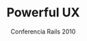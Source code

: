 ---
title: Powerful UX
subtitle: Conferencia Rails 2010
layout: default
modal-id: 6
img: powerful_ux.png
thumbnail: powerful_ux_thumbnail.png
alt: Powerful UX, not just for desktops anymore
project-date: 2010
talk_url: 
deck_url: https://speakerdeck.com/wndxlori/powerful-ux-not-just-for-desktops-anymore-conferencia-rails
category: Web Development
description: How to build your own custom UI controls, powered by jQuery, and integrate them in your Rails application.
---